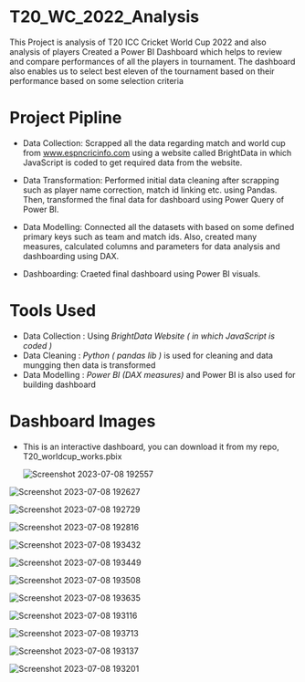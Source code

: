 # T20_WC_2022_Analysis
This Project is analysis of T20 ICC Cricket World Cup 2022 and also analysis of players
Created a Power BI Dashboard which helps to review and compare performances of all the players in tournament. The dashboard also enables us to select best eleven of the tournament based on their performance based on some selection criteria


# Project Pipline

- Data Collection:
  Scrapped all the data regarding match and world cup from www.espncricinfo.com using a website called BrightData in which JavaScript is coded to get required data 
  from the website. 

- Data Transformation:
  Performed initial data cleaning after scrapping such as player name correction, match id linking etc. using Pandas.
  Then, transformed the final data for dashboard 
  using Power Query of Power BI.

- Data Modelling:
  Connected all the datasets with based on some defined primary keys such as team and match ids. Also, created many measures, calculated columns and parameters for 
  data analysis and dashboarding using DAX.

- Dashboarding:
  Craeted final dashboard using Power BI visuals.

# Tools Used 
 - Data Collection : Using _BrightData Website ( in which JavaScript is coded )_
 - Data Cleaning : _Python ( pandas lib )_ is used for cleaning and data mungging then data is transformed
 - Data Modelling : _Power BI (DAX measures)_ and Power BI is also used for building dashboard

# Dashboard Images
 - This is an interactive dashboard, you can download it from my repo, T20_worldcup_works.pbix

   ![Screenshot 2023-07-08 192557](https://github.com/codev-8/T20_WC_2022_Analysis/assets/72451060/4afe8a53-517f-4941-be58-b93eabdd39e9)

   
![Screenshot 2023-07-08 192627](https://github.com/codev-8/T20_WC_2022_Analysis/assets/72451060/f6adf119-30bc-47a2-a879-11628aa03e93)


![Screenshot 2023-07-08 192729](https://github.com/codev-8/T20_WC_2022_Analysis/assets/72451060/7c85587e-b940-4ad2-bbe1-a10a5177241a)


![Screenshot 2023-07-08 192816](https://github.com/codev-8/T20_WC_2022_Analysis/assets/72451060/5b242afb-f95d-4781-a541-90c738ff97fc)

![Screenshot 2023-07-08 193432](https://github.com/codev-8/T20_WC_2022_Analysis/assets/72451060/1e58d620-ba8d-4771-9bb1-09e75af32b8b)

![Screenshot 2023-07-08 193449](https://github.com/codev-8/T20_WC_2022_Analysis/assets/72451060/3a845685-1bdf-4325-9279-80d21fac019a)


![Screenshot 2023-07-08 193508](https://github.com/codev-8/T20_WC_2022_Analysis/assets/72451060/eec560fe-b515-44d9-9048-f631c7905198)

![Screenshot 2023-07-08 193635](https://github.com/codev-8/T20_WC_2022_Analysis/assets/72451060/97e667f6-2269-49ce-a81a-3a9ae1abdb45)

![Screenshot 2023-07-08 193116](https://github.com/codev-8/T20_WC_2022_Analysis/assets/72451060/6eb7cb46-b720-4be7-8afa-aeadd679c425)

![Screenshot 2023-07-08 193713](https://github.com/codev-8/T20_WC_2022_Analysis/assets/72451060/5d8d8c26-73cb-4ea9-9125-e7bfd94656ae)

![Screenshot 2023-07-08 193137](https://github.com/codev-8/T20_WC_2022_Analysis/assets/72451060/1460946d-d030-4e92-a76a-969120902938)


![Screenshot 2023-07-08 193201](https://github.com/codev-8/T20_WC_2022_Analysis/assets/72451060/57c7d933-c401-48cd-9ae4-592bbe49a73c)







